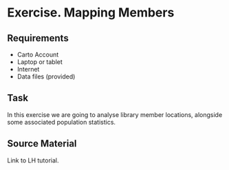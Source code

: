 Exercise.  Mapping Members
==========================

Requirements
------------

- Carto Account
- Laptop or tablet
- Internet
- Data files (provided)

Task
----

In this exercise we are going to analyse library member locations, alongside some associated population statistics.

Source Material
---------------

Link to LH tutorial.